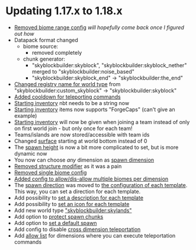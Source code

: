 # Updating 1.17.x to 1.18.x

- [Removed biome range config](../1.17.x/config/world.md#biome-range) *will hopefully come back once I figured out how*
- Datapack format changed
    - biome source: 
        - removed completely
    - chunk generator:
        - "skyblockbuilder:skyblock", "skyblockbuilder:skyblock_nether" merged to "skyblockbuilder:noise_based"
        - "skyblockbuilder:skyblock_end" -> "skyblockbuilder:the_end"
- [Changed registry name for world type](packdev/packdev.md#main-setup) from "skyblockbuilder:custom_skyblock" -> "skyblockbuilder:skyblock"
- [Added cooldown for teleporting commands](config/utility.md#teleports)
- [Starting inventory](config/inventory.md#starting-inventory) nbt needs to be a string now
- [Starting inventory](config/inventory.md#starting-inventory) items now supports "ForgeCaps" (can't give an example)
- [Starting inventory](config/inventory.md#starting-inventory) will now be given when joining a team instead of only on first world join - but only once for each team!
- Teams/islands are now stored/accessible with team ids
- Changed [surface](config/world.md#surface) starting at world bottom instead of 0
- The [spawn height](config/spawn.md#height) is now a bit more complicated to set, but is more dynamic now
- You now can choose *any* dimension as [spawn dimension](config/spawn.md#dimension)
- [Removed structure modifier](../1.17.x/config/world.md#structure-modifier) as it was a pain
- [Removed single biome config](../1.17.x/config/world.md#single-biome)
- [Added config to allow/dis-allow multiple biomes per dimension](config/world.md#biomes)
- The [spawn direction](../1.17.x/config/spawn.md#direction) was moved to [the configuration of each template](packdev/packdev.md#configuring-templates). This way, you can set a direction for each template.
- Add possibility to [set a description for each template](packdev/packdev.md#configuring-templates)
- Add possibility to [set an icon for each template](packdev/packdev.md#configuring-templates)
- Add new world type ["skyblockbuilder:skylands"](world_types.md#skylands)
- Add option to [protect spawn chunks](config/spawn.md#spawn-protection-radius)
- Add option to [set a default spawn](packdev/packdev.md#setting-a-default-spawn-island)
- Add config to disable [cross dimension teleportation](config/utility.md#cross-dimension-teleportation)
- Add [allow list](config/utility.md#dimension-teleportation-permission) for dimensions where you can execute teleportation commands